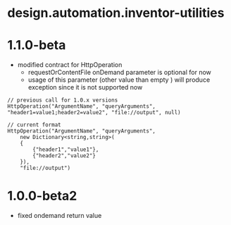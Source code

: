 

# design.automation.inventor-utilities

# 1.1.0-beta

* modified contract for HttpOperation
	* requestOrContentFile onDemand parameter is optional for now
	* usage of this parameter (other value than empty ) will produce exception since it is not supported now
	
```
// previous call for 1.0.x versions
HttpOperation("ArgumentName", "queryArguments", "header1=value1;header2=value2", "file://output", null)

// current format
HttpOperation("ArgumentName", "queryArguments", 
	new Dictionary<string,string>(
	{
		{"header1","value1"},
		{"header2","value2"}
	}),
	"file://output")
 ```

# 1.0.0-beta2

* fixed ondemand return value
